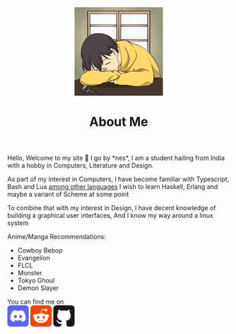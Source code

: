 <style>.horizontal a {background: inherit;color: inherit;}</style>
<header>
<img src="/assets/images/pfp.png" alt="my pfp" width="200" height="200" class="rounded" />
<h1>About Me</h1>
</header>
Hello, Welcome to my site 👋
I go by *nes*, I am a student hailing from India with a hobby in Computers, 
Literature and Design.

As part of my interest in Computers,
I have become familiar with Typescript, Bash and Lua [among other languages](https://github-readme-stats.vercel.app/api/top-langs/?username=undefinedDarkness&layout=compact&langs_count=8)
I wish to learn Haskell, Erlang and maybe a variant of Scheme at some point

To combine that with my interest in Design,
I have decent knowledge of building a graphical user interfaces, And I know my way around a linux system

<div class='split' style="margin-top: 1em;">
<div>

Anime/Manga Recommendations:
- Cowboy Bebop
- Evangelion
- FLCL
- Monster
- Tokyo Ghoul
- Demon Slayer 

</div>
<div>
You can find me on

<div class='horizontal'>
<a href="https://discord.com/users/639075808279003137"><img src="/assets/images/dump/discord.svg" width='48' height='48' alt='discord' /></a>
<a href="https://reddit.com/u/Nebula1S"><img src="https://raw.githubusercontent.com/edent/SuperTinyIcons/master/images/svg/reddit.svg" width='48' height='48' alt='reddit' /></a>
<a href="https://github.com/undefinedDarkness"><img src="https://raw.githubusercontent.com/edent/SuperTinyIcons/master/images/svg/github.svg" width='48' height='48' alt='github' /></a>
</div>
</div>
</div>
